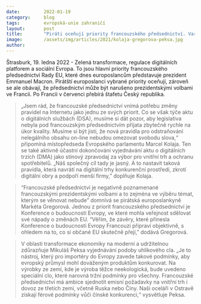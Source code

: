 ```yaml
---
date:         2022-01-19
category:     blog
tags:         evropská-unie zahraničí
layout:       post
title:        "Piráti oceňují priority francouzského předsednictví. Varují ale před volbami"
image:        /assets/img/articles/2021/kolaja-gregorova-peksa.jpg
author:       
---
```


Štrasburk, 19. ledna 2022 - Zelená transformace, regulace digitálních platforem a sociální Evropa. To jsou hlavní priority francouzského předsednictví Rady EU, které dnes europoslancům představuje prezident Emmanuel Macron. Pirátští europoslanci vybrané priority oceňují, zároveň se ale obávají, že předsednictví může být narušeno prezidentskými volbami ve Francii. Po Francii v červenci přebírá štafetu Český republika.

> „Jsem rád, že francouzské předsednictví vnímá potřebu změny pravidel na Internetu jako jednu ze svých priorit. Co se však týče aktu o digitálních službách (DSA), musíme si dát pozor, aby legislativa nebyla pod francouzským předsednictvím přijata zbytečně rychle na úkor kvality. Musíme si být jisti, že nová pravidla pro odstraňování nelegálního obsahu on-line nebudou omezovat svobodu slova,“ připomíná místopředseda Evropského parlamentu Marcel Kolaja. Ten se také aktivně účastní dokončování vyjednávání aktu o digitálních trzích (DMA) jako stínový zpravodaj za výbor pro vnitřní trh a ochranu spotřebitelů. „Náš společný cíl tady je jasný. A to nastavit taková pravidla, která navrátí na digitální trhy konkurenční prostředí, zkrotí digitální obry a podpoří menší firmy,” doplňuje Kolaja. 

> “Francouzské předsednictví je negativně poznamenané francouzskými prezidentskými volbami a to zejména ve výběru témat, kterým se věnovat nebude” domnívá se pirátská europoslankyně Markéta Gregorová. Jednou z priorit francouzského předsednictví je Konference o budoucnosti Evropy, ve které mohla veřejnost sdělovat své nápady o změnách EU.  “Věřím, že závěry, které přinesla Konference o budoucnosti Evropy Francouzi připraví objektivně, s ohledem na to, co si občané EU skutečně přejí,” dodává Gregorová.

> V oblasti transformace ekonomiky na moderní a udržitelnou zdůrazňuje Mikuláš Peksa vyjednávání podoby uhlíkového cla. „Je to nástroj, který pro importéry do Evropy zavede takové podmínky, aby evropský průmysl mohl dováženým produktům konkurovat. Na výrobky ze zemí, kde je výroba těžce neekologická, bude uvedeno speciální clo, které narovná tržní podmínky pro všechny. Francouzské předsednictví má ambice sjednotit emisní požadavky na vnitřní trh i dovoz ze třetích zemí, včetně Ruska nebo Číny. Naši oceláři v Ostravě získají férové podmínky vůči čínské konkurenci,“ vysvětluje Peksa.
